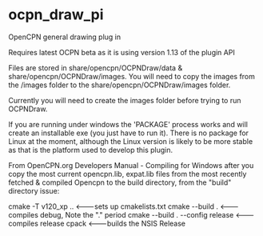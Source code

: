 # ocpn_draw_pi
OpenCPN general drawing plug in

Requires latest OCPN beta as it is using version 1.13 of the plugin API

Files are stored in share/opencpn/OCPNDraw/data & share/opencpn/OCPNDraw/images. You will need to copy the images from 
the /images folder to the share/opencpn/OCPNDraw/images folder.

Currently you will need to create the images folder before trying to run OCPNDraw. 

If you are running under windows the 'PACKAGE' process works and will create an installable exe (you just have to run it). 
There is no package for Linux at the moment, although the Linux version is likely to be more stable as that is the 
platform used to develop this plugin.

From OpenCPN.org Developers Manual - Compiling for Windows
after you copy the most current opencpn.lib, expat.lib files from the most recently fetched & compiled Opencpn to the build directory, from the "build" directory issue:

cmake -T v120_xp ..   <---sets up cmakelists.txt
cmake --build .    <---compiles debug, Note the "." period
cmake --build . --config release   <---compiles release
cpack                             <---builds the NSIS Release


